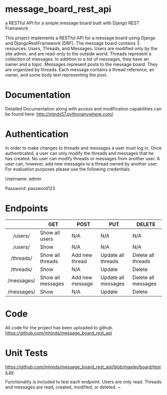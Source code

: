 # message_board_rest_api
a RESTful API for a simple message board built with Django REST Framework

This project implements a RESTful API for a message board using Django
and DjangoRestFramework (DRF). The message board contains 3 resources:
Users, Threads, and Messages. Users are modified only by the site admin,
and are read-only to the outside world. Threads represent a collection
of messages. In addition to a list of messages, they have an owner and a
topic. Messages represent posts to the message board. They are organized
by threads. Each message contains a thread reference, an owner, and some 
body text representing the post.

Documentation
=============

Detailed Documentation along with access and modification capabilities
can be found here: <http://minds57.pythonanywhere.com/>

Authentication
==============

In order to make changes to threads and messages a user must log in.
Once authenticated, a user can only modify the threads and messages that 
he has created. No user can modify threads or messages from another
user. A user can, however, add new messages to a thread owned by another
user. For evaluation purposes please use the following credentials.

Username: admin

Password: password123

Endpoints
=========

|                	| **GET**           	| **POST**        	| **PUT**             	| **DELETE**          	|
|:--------------:	|-------------------	|-----------------	|---------------------	|---------------------	|
| /users/        	| Show all users    	| N/A             	| N/A                 	| N/A                 	|
| /users/<id>    	| Show <id>         	| N/A             	| N/A                 	| N/A                 	|
| /threads/      	| Show all threads  	| Add new thread  	| Update all threads  	| Delete all threads  	|
| /threads/<id>  	| Show <id>         	| N/A             	| Update <id>         	| Delete <id>         	|
| /messages/     	| Show all messages 	| Add new message 	| Update all messages 	| Delete all messages 	|
| /messages/<id> 	| Show <id>         	| N/A             	| Update <id>         	| Delete <id>         	|

Code
====

All code for the project has been uploaded to github.
<https://github.com/mhinds/message_board_rest_api>

Unit Tests
==========

<https://github.com/mhinds/message_board_rest_api/blob/master/board/tests.py>

Functionality is included to test each endpoint. Users are only read.
Threads and messages are read, created, modified, or deleted.
~                                                                           
